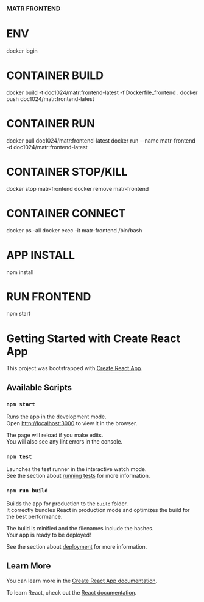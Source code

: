 ### MATR FRONTEND

# ENV
docker login

# CONTAINER BUILD
docker build -t doc1024/matr:frontend-latest -f Dockerfile_frontend .
docker push doc1024/matr:frontend-latest

# CONTAINER RUN
docker pull doc1024/matr:frontend-latest
docker run --name matr-frontend -d doc1024/matr:frontend-latest

# CONTAINER STOP/KILL
docker stop matr-frontend
docker remove matr-frontend

# CONTAINER CONNECT
docker ps -all
docker exec -it matr-frontend /bin/bash

# APP INSTALL
npm install

# RUN FRONTEND
npm start



# Getting Started with Create React App

This project was bootstrapped with [Create React App](https://github.com/facebook/create-react-app).

## Available Scripts
### `npm start`

Runs the app in the development mode.\
Open [http://localhost:3000](http://localhost:3000) to view it in the browser.

The page will reload if you make edits.\
You will also see any lint errors in the console.

### `npm test`

Launches the test runner in the interactive watch mode.\
See the section about [running tests](https://facebook.github.io/create-react-app/docs/running-tests) for more information.

### `npm run build`

Builds the app for production to the `build` folder.\
It correctly bundles React in production mode and optimizes the build for the best performance.

The build is minified and the filenames include the hashes.\
Your app is ready to be deployed!

See the section about [deployment](https://facebook.github.io/create-react-app/docs/deployment) for more information.


## Learn More

You can learn more in the [Create React App documentation](https://facebook.github.io/create-react-app/docs/getting-started).

To learn React, check out the [React documentation](https://reactjs.org/).
